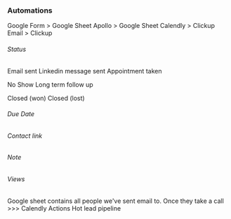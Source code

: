 
### Automations
Google Form > Google Sheet
Apollo > Google Sheet 
Calendly > Clickup
Email > Clickup


###### Status
Email sent
Linkedin message sent
Appointment taken

No Show
Long term follow up

Closed (won)
Closed (lost)


###### Due Date
###### Contact link
###### Note

###### Views
Google sheet 
contains all people we've sent email to. Once they take a call >>> Calendly
Actions 
Hot lead pipeline




